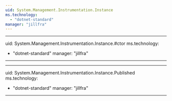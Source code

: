 ```yaml
---
uid: System.Management.Instrumentation.Instance
ms.technology: 
  - "dotnet-standard"
manager: "jillfra"
---
```


---
uid: System.Management.Instrumentation.Instance.#ctor
ms.technology: 
  - "dotnet-standard"
manager: "jillfra"
---

---
uid: System.Management.Instrumentation.Instance.Published
ms.technology: 
  - "dotnet-standard"
manager: "jillfra"
---
